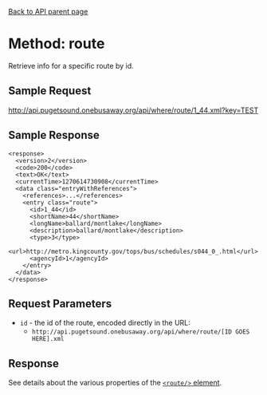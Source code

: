 [Back to API parent page](../index.html)

# Method: route

Retrieve info for a specific route by id.

## Sample Request

http://api.pugetsound.onebusaway.org/api/where/route/1_44.xml?key=TEST

## Sample Response

    <response>
      <version>2</version>
      <code>200</code>
      <text>OK</text>
      <currentTime>1270614730908</currentTime>
      <data class="entryWithReferences">
        <references>...</references>
        <entry class="route">
          <id>1_44</id>
          <shortName>44</shortName>
          <longName>ballard/montlake</longName>
          <description>ballard/montlake</description>
          <type>3</type>
          <url>http://metro.kingcounty.gov/tops/bus/schedules/s044_0_.html</url>
          <agencyId>1</agencyId>
        </entry>
      </data>
    </response>

## Request Parameters

* `id` - the id of the route, encoded directly in the URL:
    * `http://api.pugetsound.onebusaway.org/api/where/route/[ID GOES HERE].xml`

## Response

See details about the various properties of the [`<route/>` element](../elements/route.html).

